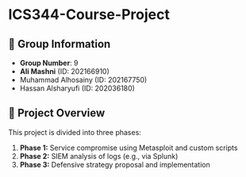 # ICS344-Course-Project

## 👥 Group Information
- **Group Number**: 9
- **Ali Mashni** (ID: 202166910)
- Muhammad Alhosainy (ID: 202167750)
- Hassan Alsharyufi (ID: 202036180)

## 📌 Project Overview
This project is divided into three phases:
1. **Phase 1:** Service compromise using Metasploit and custom scripts
2. **Phase 2:** SIEM analysis of logs (e.g., via Splunk)
3. **Phase 3:** Defensive strategy proposal and implementation



